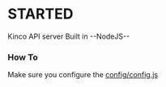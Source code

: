 # STARTED

Kinco API  server Built in --NodeJS--

### How To
Make sure you configure the [config/config.js](https://github.com/judeclassic/Kinco_server/blob/main/config/config.js)  

